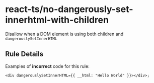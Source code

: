 # react-ts/no-dangerously-set-innerhtml-with-children

Disallow when a DOM element is using both children and `dangerouslySetInnerHTML`

## Rule Details

Examples of **incorrect** code for this rule:

```tsx
<div dangerouslySetInnerHTML={{ __html: "Hello World" }}></div>;
```
